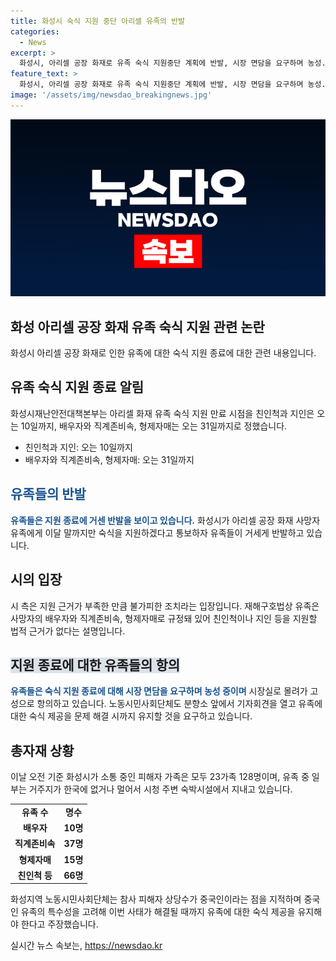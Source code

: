 ```yaml
---
title: 화성시 숙식 지원 중단 아리셀 유족의 반발
categories:
  - News
excerpt: >
  화성시, 아리셀 공장 화재로 유족 숙식 지원중단 계획에 반발, 시장 면담을 요구하며 농성. 시는 규정을 따라 지원 중단했으나 유족들의 반대로 시장실로 항의하고 있다. 유족 중 일부는 거주지가 멀어 숙박시설에서 생활하고 있으며, 관계자는 법적 근거가 부족해 더 이상의 지원이 어렵다고 설명하고 있다. 유족들은 차별 없는 지원을 요구하며, 노동시민사회단체도 유족에 대한 숙식 제공을 문제 해결 시까지 유지해야 한다고 주장하고 있다.
feature_text: >
  화성시, 아리셀 공장 화재로 유족 숙식 지원중단 계획에 반발, 시장 면담을 요구하며 농성. 시는 규정을 따라 지원 중단했으나 유족들의 반대로 시장실로 항의하고 있다. 유족 중 일부는 거주지가 멀어 숙박시설에서 생활하고 있으며, 관계자는 법적 근거가 부족해 더 이상의 지원이 어렵다고 설명하고 있다. 유족들은 차별 없는 지원을 요구하며, 노동시민사회단체도 유족에 대한 숙식 제공을 문제 해결 시까지 유지해야 한다고 주장하고 있다.
image: '/assets/img/newsdao_breakingnews.jpg'
---
```


<p><img src="/assets/img/newsdao_breakingnews.jpg" alt="koreaapp 속보" /></p>

<h2 data-ke-size="size26">화성 아리셀 공장 화재 유족 숙식 지원 관련 논란</h2>

<p data-ke-size="size16">화성시 아리셀 공장 화재로 인한 유족에 대한 숙식 지원 종료에 대한 관련 내용입니다.</p>

<h2>유족 숙식 지원 종료 알림</h2>

<p data-ke-size="size16">화성시재난안전대책본부는 아리셀 화재 유족 숙식 지원 만료 시점을 친인척과 지인은 오는 10일까지, 배우자와 직계존비속, 형제자매는 오는 31일까지로 정했습니다.</p>

<ul>
  <li>친인척과 지인: 오는 10일까지</li>
  <li>배우자와 직계존비속, 형제자매: 오는 31일까지</li>
</ul>

<h2><b><span style="color: #1a5490;">유족들의 반발</span></b></h2>

<p data-ke-size="size16"><b><span style="color: #1a5490;">유족들은 지원 종료에 거센 반발을 보이고 있습니다.</span></b> 화성시가 아리셀 공장 화재 사망자 유족에게 이달 말까지만 숙식을 지원하겠다고 통보하자 유족들이 거세게 반발하고 있습니다.</p>

<h2>시의 입장</h2>

<p data-ke-size="size16">시 측은 지원 근거가 부족한 만큼 불가피한 조치라는 입장입니다. 재해구호법상 유족은 사망자의 배우자와 직계존비속, 형제자매로 규정돼 있어 친인척이나 지인 등을 지원할 법적 근거가 없다는 설명입니다.</p>

<h2><span style="background-color: #21538527;"><b>지원 종료에 대한 유족들의 항의</b></span></h2>

<p data-ke-size="size16"><b><span style="color: #1a5490;">유족들은 숙식 지원 종료에 대해 시장 면담을 요구하며 농성 중이며</span></b> 시장실로 몰려가 고성으로 항의하고 있습니다. 노동시민사회단체도 분향소 앞에서 기자회견을 열고 유족에 대한 숙식 제공을 문제 해결 시까지 유지할 것을 요구하고 있습니다.</p>

<h2>총자재 상황</h2>

<p data-ke-size="size16">이날 오전 기준 화성시가 소통 중인 피해자 가족은 모두 23가족 128명이며, 유족 중 일부는 거주지가 한국에 없거나 멀어서 시청 주변 숙박시설에서 지내고 있습니다.</p>

<table>
  <tr>
    <td style="text-align: center; height: 17px;"><b>유족 수</b></td>
    <td style="text-align: center; height: 17px;"><b>명수</b></td>
  </tr>
  <tr>
    <td style="text-align: center; height: 17px;"><b>배우자</b></td>
    <td style="text-align: center; height: 17px;"><b>10명</b></td>
  </tr>
  <tr>
    <td style="text-align: center; height: 17px;"><b>직계존비속</b></td>
    <td style="text-align: center; height: 17px;"><b>37명</b></td>
  </tr>
  <tr>
    <td style="text-align: center; height: 17px;"><b>형제자매</b></td>
    <td style="text-align: center; height: 17px;"><b>15명</b></td>
  </tr>
  <tr>
    <td style="text-align: center; height: 17px;"><b>친인척 등</b></td>
    <td style="text-align: center; height: 17px;"><b>66명</b></td>
  </tr>
</table>

<p data-ke-size="size16">화성지역 노동시민사회단체는 참사 피해자 상당수가 중국인이라는 점을 지적하며 중국인 유족의 특수성을 고려해 이번 사태가 해결될 때까지 유족에 대한 숙식 제공을 유지해야 한다고 주장했습니다.</p>
실시간 뉴스 속보는, <a href="https://newsdao.kr" rel="dofollow">https://newsdao.kr</a>



